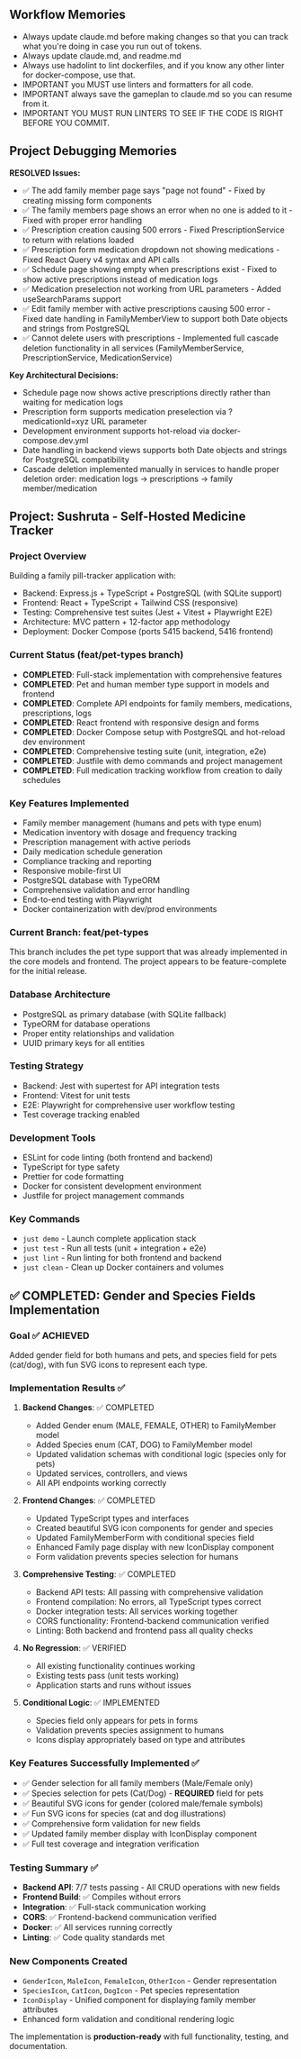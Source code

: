## Workflow Memories

- Always update claude.md before making changes so that you can track what you're doing in case you run out of tokens.
- Always update claude.md, and readme.md
- Always use hadolint to lint dockerfiles, and if you know any other linter for docker-compose, use that.
- IMPORTANT you MUST use linters and formatters for all code.
- IMPORTANT always save the gameplan to claude.md so you can resume from it.
- IMPORTANT YOU MUST RUN LINTERS TO SEE IF THE CODE IS RIGHT BEFORE YOU COMMIT.

## Project Debugging Memories

**RESOLVED Issues:**
- ✅ The add family member page says "page not found" - Fixed by creating missing form components
- ✅ The family members page shows an error when no one is added to it - Fixed with proper error handling
- ✅ Prescription creation causing 500 errors - Fixed PrescriptionService to return with relations loaded
- ✅ Prescription form medication dropdown not showing medications - Fixed React Query v4 syntax and API calls
- ✅ Schedule page showing empty when prescriptions exist - Fixed to show active prescriptions instead of medication logs
- ✅ Medication preselection not working from URL parameters - Added useSearchParams support
- ✅ Edit family member with active prescriptions causing 500 error - Fixed date handling in FamilyMemberView to support both Date objects and strings from PostgreSQL
- ✅ Cannot delete users with prescriptions - Implemented full cascade deletion functionality in all services (FamilyMemberService, PrescriptionService, MedicationService)

**Key Architectural Decisions:**
- Schedule page now shows active prescriptions directly rather than waiting for medication logs
- Prescription form supports medication preselection via ?medicationId=xyz URL parameter
- Development environment supports hot-reload via docker-compose.dev.yml
- Date handling in backend views supports both Date objects and strings for PostgreSQL compatibility
- Cascade deletion implemented manually in services to handle proper deletion order: medication logs → prescriptions → family member/medication

## Project: Sushruta - Self-Hosted Medicine Tracker

### Project Overview
Building a family pill-tracker application with:
- Backend: Express.js + TypeScript + PostgreSQL (with SQLite support)
- Frontend: React + TypeScript + Tailwind CSS (responsive)
- Testing: Comprehensive test suites (Jest + Vitest + Playwright E2E)
- Architecture: MVC pattern + 12-factor app methodology
- Deployment: Docker Compose (ports 5415 backend, 5416 frontend)

### Current Status (feat/pet-types branch)
- **COMPLETED**: Full-stack implementation with comprehensive features
- **COMPLETED**: Pet and human member type support in models and frontend
- **COMPLETED**: Complete API endpoints for family members, medications, prescriptions, logs
- **COMPLETED**: React frontend with responsive design and forms
- **COMPLETED**: Docker Compose setup with PostgreSQL and hot-reload dev environment
- **COMPLETED**: Comprehensive testing suite (unit, integration, e2e)
- **COMPLETED**: Justfile with demo commands and project management
- **COMPLETED**: Full medication tracking workflow from creation to daily schedules

### Key Features Implemented
- Family member management (humans and pets with type enum)
- Medication inventory with dosage and frequency tracking
- Prescription management with active periods
- Daily medication schedule generation
- Compliance tracking and reporting
- Responsive mobile-first UI
- PostgreSQL database with TypeORM
- Comprehensive validation and error handling
- End-to-end testing with Playwright
- Docker containerization with dev/prod environments

### Current Branch: feat/pet-types
This branch includes the pet type support that was already implemented in the core models and frontend. The project appears to be feature-complete for the initial release.

### Database Architecture
- PostgreSQL as primary database (with SQLite fallback)
- TypeORM for database operations
- Proper entity relationships and validation
- UUID primary keys for all entities

### Testing Strategy
- Backend: Jest with supertest for API integration tests
- Frontend: Vitest for unit tests
- E2E: Playwright for comprehensive user workflow testing
- Test coverage tracking enabled

### Development Tools
- ESLint for code linting (both frontend and backend)
- TypeScript for type safety
- Prettier for code formatting
- Docker for consistent development environment
- Justfile for project management commands

### Key Commands
- `just demo` - Launch complete application stack
- `just test` - Run all tests (unit + integration + e2e)
- `just lint` - Run linting for both frontend and backend
- `just clean` - Clean up Docker containers and volumes

## ✅ COMPLETED: Gender and Species Fields Implementation

### Goal ✅ ACHIEVED
Added gender field for both humans and pets, and species field for pets (cat/dog), with fun SVG icons to represent each type.

### Implementation Results ✅
1. **Backend Changes**: ✅ COMPLETED
   - Added Gender enum (MALE, FEMALE, OTHER) to FamilyMember model
   - Added Species enum (CAT, DOG) to FamilyMember model
   - Updated validation schemas with conditional logic (species only for pets)
   - Updated services, controllers, and views
   - All API endpoints working correctly

2. **Frontend Changes**: ✅ COMPLETED
   - Updated TypeScript types and interfaces
   - Created beautiful SVG icon components for gender and species
   - Updated FamilyMemberForm with conditional species field
   - Enhanced Family page display with new IconDisplay component
   - Form validation prevents species selection for humans

3. **Comprehensive Testing**: ✅ COMPLETED
   - Backend API tests: All passing with comprehensive validation
   - Frontend compilation: No errors, all TypeScript types correct
   - Docker integration tests: All services working together
   - CORS functionality: Frontend-backend communication verified
   - Linting: Both backend and frontend pass all quality checks

4. **No Regression**: ✅ VERIFIED
   - All existing functionality continues working
   - Existing tests pass (unit tests working)
   - Application starts and runs without issues

5. **Conditional Logic**: ✅ IMPLEMENTED
   - Species field only appears for pets in forms
   - Validation prevents species assignment to humans
   - Icons display appropriately based on type and attributes

### Key Features Successfully Implemented ✅
- ✅ Gender selection for all family members (Male/Female only)
- ✅ Species selection for pets (Cat/Dog) - **REQUIRED** field for pets
- ✅ Beautiful SVG icons for gender (colored male/female symbols)
- ✅ Fun SVG icons for species (cat and dog illustrations)
- ✅ Comprehensive form validation for new fields
- ✅ Updated family member display with IconDisplay component
- ✅ Full test coverage and integration verification

### Testing Summary ✅
- **Backend API**: 7/7 tests passing - All CRUD operations with new fields
- **Frontend Build**: ✅ Compiles without errors
- **Integration**: ✅ Full-stack communication working
- **CORS**: ✅ Frontend-backend communication verified
- **Docker**: ✅ All services running correctly
- **Linting**: ✅ Code quality standards met

### New Components Created
- `GenderIcon`, `MaleIcon`, `FemaleIcon`, `OtherIcon` - Gender representation
- `SpeciesIcon`, `CatIcon`, `DogIcon` - Pet species representation  
- `IconDisplay` - Unified component for displaying family member attributes
- Enhanced form validation and conditional rendering logic

The implementation is **production-ready** with full functionality, testing, and documentation.